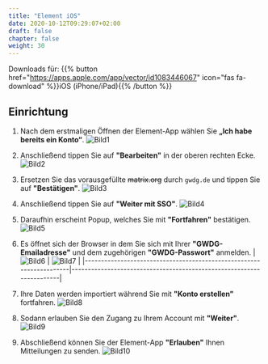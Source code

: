 ```yaml
---
title: "Element iOS"
date: 2020-10-12T09:29:07+02:00
draft: false
chapter: false
weight: 30
---
```



Downloads für: {{% button href="https://apps.apple.com/app/vector/id1083446067" icon="fas fa-download" %}}iOS (iPhone/iPad){{% /button %}}

## Einrichtung

1. Nach dem erstmaligen Öffnen der Element-App wählen Sie **„Ich habe bereits ein Konto“**.
![Bild1](/images/15_Element_iOS1_de.jpg?height=50vh&classes=border)

2. Anschließend tippen Sie auf **"Bearbeiten"** in der oberen rechten Ecke.
![Bild2](/images/15_Element_iOS2_de.jpg?height=50vh&classes=border)

3. Ersetzen Sie das vorausgefüllte ~~matrix.org~~ durch `gwdg.de` und tippen Sie auf **"Bestätigen"**.
![Bild3](/images/15_Element_iOS3_de.jpg?height=50vh&classes=border)

4. Anschließend tippen Sie auf **"Weiter mit SSO"**.
![Bild4](/images/15_Element_iOS4_de.jpg?height=50vh&classes=border)

5. Daraufhin erscheint Popup, welches Sie mit **"Fortfahren"** bestätigen.
![Bild5](/images/15_Element_iOS5_de.jpg?height=50vh&classes=border)

6. Es öffnet sich der Browser in dem Sie sich mit Ihrer **"GWDG-Emailadresse"** und dem zugehörigen **"GWDG-Passwort"** anmelden.
| ![Bild6](/images/15_Element_iOS6_de.jpg?height=50vh&classes=border) | ![Bild7](//images/15_Element_iOS7_de.jpg?height=50vh&classes=border) |
|---------------------------------------------------------------------|----------------------------------------------------------------------|

7. Ihre Daten werden importiert während Sie mit **"Konto erstellen"** fortfahren.
![Bild8](/images/15_Element_iOS8_de.jpg?height=50vh&classes=border)

8. Sodann erlauben Sie den Zugang zu Ihrem Account mit **"Weiter"**.
![Bild9](/images/15_Element_iOS9_de.jpg?height=50vh&classes=border)

9. Abschließend können Sie der Element-App **"Erlauben"** Ihnen Mitteilungen zu senden.
![Bild10](/images/15_Element_iOS10_de.jpg?height=50vh&classes=border)
